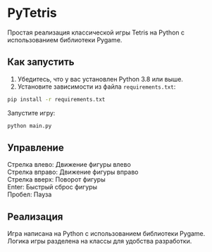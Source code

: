 # PyTetris

Простая реализация классической игры Tetris на Python с использованием библиотеки Pygame.

## Как запустить

1. Убедитесь, что у вас установлен Python 3.8 или выше.
2. Установите зависимости из файла `requirements.txt`:
```bash
pip install -r requirements.txt
```
Запустите игру:
```bash
python main.py
```
## Управление
Стрелка влево: Движение фигуры влево </br>
Стрелка вправо: Движение фигуры вправо </br>
Стрелка вверх: Поворот фигуры </br>
Enter: Быстрый сброс фигуры </br>
Пробел: Пауза
## Реализация
Игра написана на Python с использованием библиотеки Pygame. </br>
Логика игры разделена на классы для удобства разработки.